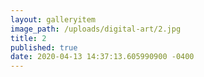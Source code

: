 ```yaml
---
layout: galleryitem
image_path: /uploads/digital-art/2.jpg
title: 2 
published: true
date: 2020-04-13 14:37:13.605990900 -0400
---
```


